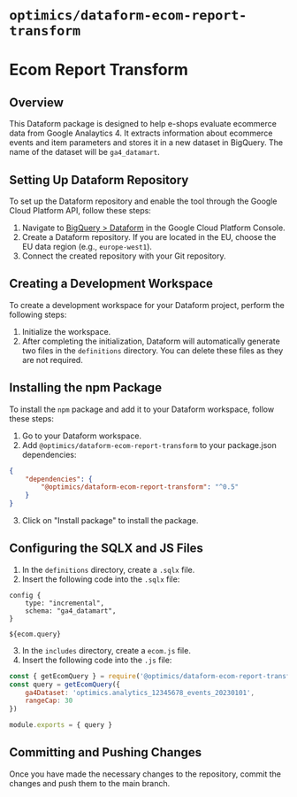# `optimics/dataform-ecom-report-transform`

# Ecom Report Transform

## Overview

This Dataform package is designed to help e-shops evaluate ecommerce data from
Google Analaytics 4. It extracts information about ecommerce events and item parameters
and stores it in a new dataset in BigQuery. The name of the dataset will be `ga4_datamart`.

## Setting Up Dataform Repository

To set up the Dataform repository and enable the tool through the Google Cloud
Platform API, follow these steps:

1. Navigate to [BigQuery >
   Dataform](https://console.cloud.google.com/bigquery/dataform) in the Google
Cloud Platform Console.
2. Create a Dataform repository. If you are located in the EU, choose the EU
   data region (e.g., `europe-west1`).
3. Connect the created repository with your Git repository.

## Creating a Development Workspace

To create a development workspace for your Dataform project, perform the
following steps:

1. Initialize the workspace.
2. After completing the initialization, Dataform will automatically generate
   two files in the `definitions` directory. You can delete these files as they
   are not required.

## Installing the npm Package

To install the `npm` package and add it to your Dataform workspace, follow
these steps:

1. Go to your Dataform workspace.
2. Add `@optimics/dataform-ecom-report-transform` to your package.json dependencies:

```json
{
    "dependencies": {
        "@optimics/dataform-ecom-report-transform": "^0.5"
    }
}
```

3. Click on "Install package" to install the package.

## Configuring the SQLX and JS Files

1. In the `definitions` directory, create a `.sqlx` file.
2. Insert the following code into the `.sqlx` file:

```sqlx
config {
    type: "incremental",
    schema: "ga4_datamart",
}

${ecom.query}

```

3. In the `includes` directory, create a `ecom.js` file.
4. Insert the following code into the `.js` file:

```javascript
const { getEcomQuery } = require('@optimics/dataform-ecom-report-transform')
const query = getEcomQuery({
    ga4Dataset: 'optimics.analytics_12345678_events_20230101', 
    rangeCap: 30
})

module.exports = { query }
```

## Committing and Pushing Changes

Once you have made the necessary changes to the repository, commit the changes
and push them to the main branch.
